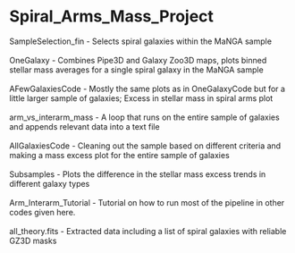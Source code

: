 # Spiral_Arms_Mass_Project
SampleSelection_fin - Selects spiral galaxies within the MaNGA sample
<br />
<br />OneGalaxy - Combines Pipe3D and Galaxy Zoo3D maps, plots binned stellar mass averages for a single spiral galaxy in the MaNGA sample
<br />
<br />AFewGalaxiesCode - Mostly the same plots as in OneGalaxyCode but for a little larger sample of galaxies; Excess in stellar mass in spiral arms plot
<br />
<br />arm_vs_interarm_mass - A loop that runs on the entire sample of galaxies and appends relevant data into a text file
<br />
<br />AllGalaxiesCode - Cleaning out the sample based on different criteria and making a mass excess plot for the entire sample of galaxies
<br />
<br />Subsamples - Plots the difference in the stellar mass excess trends in different galaxy types
<br />
<br />Arm_Interarm_Tutorial - Tutorial on how to run most of the pipeline in other codes given here.
<br />
<br />all_theory.fits - Extracted data including a list of spiral galaxies with reliable GZ3D masks
